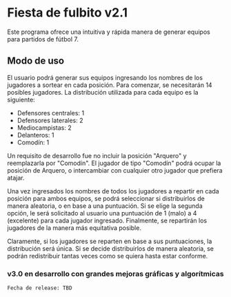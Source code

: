 # Fiesta de fulbito v2.1

Este programa ofrece una intuitiva y rápida manera de generar equipos para partidos de fútbol 7.

## Modo de uso

El usuario podrá generar sus equipos ingresando los nombres de los jugadores a sortear en cada posición.
Para comenzar, se necesitarán 14 posibles jugadores. La distribución utilizada para cada equipo es la siguiente:

- Defensores centrales: 1
- Defensores laterales: 2
- Mediocampistas: 2
- Delanteros: 1
- Comodín: 1

Un requisito de desarrollo fue no incluir la posición "Arquero" y reemplazarla por "Comodín". El jugador de tipo "Comodín" podrá ocupar la posición de Arquero, o intercambiar con cualquier otro jugador que prefiera atajar.

Una vez ingresados los nombres de todos los jugadores a repartir en cada posición para ambos equipos, se podrá seleccionar si distribuirlos de manera aleatoria, o en base a una puntuación. Si se elige la segunda opción, le será solicitado al usuario una puntuación de 1 (malo) a 4 (excelente) para cada jugador ingresado. Finalmente, se repartirán los jugadores de la manera más equitativa posible.

Claramente, si los jugadores se reparten en base a sus puntuaciones, la distribución será única. Si se decide distribuirlos de manera aleatoria, se podrán redistribuir tantas veces como se quiera hasta estar conforme.

### v3.0 en desarrollo con grandes mejoras gráficas y algorítmicas

```
Fecha de release: TBD
```